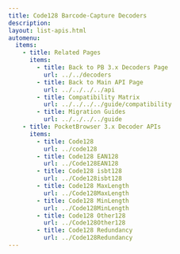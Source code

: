 ```yaml
---
title: Code128 Barcode-Capture Decoders
description: 
layout: list-apis.html
automenu:
  items:
    - title: Related Pages
      items:
        - title: Back to PB 3.x Decoders Page
          url: ../../decoders
        - title: Back to Main API Page
          url: ../../../../api
        - title: Compatibility Matrix
          url: ../../../../guide/compatibility
        - title: Migration Guides
          url: ../../../../guide
    - title: PocketBrowser 3.x Decoder APIs
      items:
        - title: Code128
          url: ../code128
        - title: Code128 EAN128
          url: ../Code128EAN128
        - title: Code128 isbt128
          url: ../Code128isbt128
        - title: Code128 MaxLength
          url: ../Code128MaxLength
        - title: Code128 MinLength
          url: ../Code128MinLength
        - title: Code128 Other128
          url: ../Code128Other128
        - title: Code128 Redundancy
          url: ../Code128Redundancy
---
```

